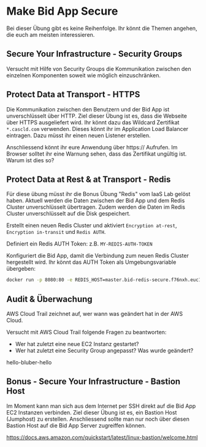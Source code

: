 # Make Bid App Secure

Bei dieser Übung gibt es keine Reihenfolge. Ihr könnt die Themen angehen, die euch am meisten interessieren.

## Secure Your Infrastructure - Security Groups

Versucht mit Hilfe von Security Groups die Kommunikation zwischen den einzelnen Komponenten soweit wie möglich einzuschränken.

## Protect Data at Transport - HTTPS

Die Kommunikation zwischen den Benutzern und der Bid App ist unverschlüsselt über HTTP. Ziel dieser Übung ist es, dass die Webseite über HTTPS ausgeliefert wird.
Ihr könnt dazu das Wildcard Zertifikat `*.cascld.com` verwenden. Dieses könnt ihr im Application Load Balancer eintragen. Dazu müsst ihr einen neuen Listener erstellen.

Anschliessend könnt ihr eure Anwendung über https:// Aufrufen. Im Browser solltet ihr eine Warnung sehen, dass das Zertifikat ungültig ist. Warum ist dies so?

## Protect Data at Rest & at Transport - Redis

Für diese übung müsst ihr die Bonus Übung "Redis" vom IaaS Lab gelöst haben. Aktuell werden die Daten zwischen der Bid App und dem Redis Cluster unverschlüsselt übertragen. Zudem werden die Daten im Redis Cluster unverschlüsselt auf die Disk gespeichert.

Erstellt einen neuen Redis Cluster und aktiviert `Encryption at-rest`, `Encryption in-transit` und `Redis AUTH`.

Definiert ein Redis AUTH Token: z.B. `MY-REDIS-AUTH-TOKEN`

Konfiguriert die Bid App, damit die Verbindung zum neuen Redis Cluster hergestellt wird. Ihr könnt das AUTH Token als Umgebungsvariable übergeben:

```sh
docker run -p 8080:80 -e REDIS_HOST=master.bid-redis-secure.f76nxh.euc1.cache.amazonaws.com -e REDIS_AUTH_TOKEN=MY-REDIS-AUTH-TOKEN fluescher/cascld:latest
```

## Audit & Überwachung

AWS Cloud Trail zeichnet auf, wer wann was geändert hat in der AWS Cloud.

Versucht mit AWS Cloud Trail folgende Fragen zu beantworten:

- Wer hat zuletzt eine neue EC2 Instanz gestartet?
- Wer hat zuletzt eine Security Group angepasst? Was wurde geändert?

hello-bluber-hello

## Bonus - Secure Your Infrastructure - Bastion Host

Im Moment kann man sich aus dem Internet per SSH direkt auf die Bid App EC2 Instanzen verbinden. Ziel dieser Übung ist es, ein Bastion Host (Jumphost) zu erstellen.
Anschliessend sollte man nur noch über diesen Bastion Host auf die Bid App Server zugreiffen können.

https://docs.aws.amazon.com/quickstart/latest/linux-bastion/welcome.html
